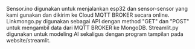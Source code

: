 Sensor.ino digunakan untuk menjalankan esp32 dan sensor-sensor yang kami gunakan dan dikirim ke Cloud MQTT BROKER secara online.
Linkmongo.py digunakan sebagai API dengan method "GET" dan "POST" untuk mengambil data dari MQTT BROKER ke MongoDB.
Streamlit.py digunakan untuk modeling AI sekaligus dengan program tampilan pada website/streamlit.
